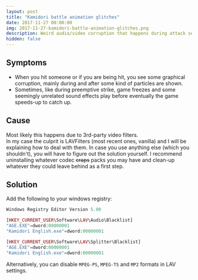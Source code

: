 ```yaml
---
layout: post
title: "Kamidori battle animation glitches"
date: 2017-11-27 00:00:00
img: 2017-11-27-kamidori-battle-animation-glitches.png
description: Weird audio/video corruption that happens during attack sequences.
hidden: false
---
```

Symptoms
--------
- When you hit someone or if you are being hit, you see some graphical corruption,
mainly during and after some kind of particles are shown.
- Sometimes, like during preemptive strike, game freezes and some seemingly
unrelated sound effects play before eventually the game speeds-up to catch up.

Cause
-----
Most likely this happens due to 3rd-party video filters.  
In my case the culprit is LAVFilters (most recent ones, vanilla) and I will be
explaining how to deal with them. In case you use anything else (which you
shouldn't), you will have to figure out the solution yourself. I recommend
uninstalling whatever codec ~~craps~~ packs you may have and clean-up whatever
they could leave behind as a first step.

Solution
--------
Add the following to your windows registry:
```php
Windows Registry Editor Version 5.00

[HKEY_CURRENT_USER\Software\LAV\Audio\Blacklist]
"AGE.EXE"=dword:00000001
"Kamidori English.exe"=dword:00000001

[HKEY_CURRENT_USER\Software\LAV\Splitter\Blacklist]
"AGE.EXE"=dword:00000001
"Kamidori English.exe"=dword:00000001
```

Alternatively, you can disable `MPEG-PS`, `MPEG-TS` and `MP2` formats in LAV settings.
